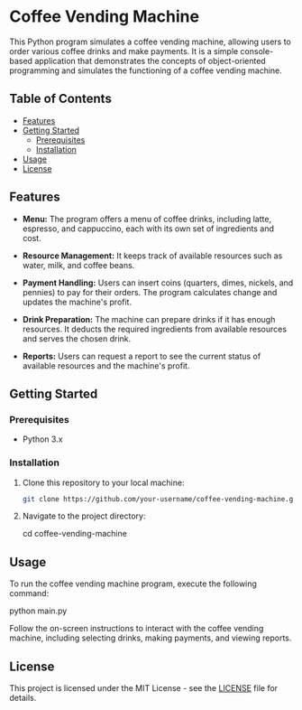 # Coffee Vending Machine

This Python program simulates a coffee vending machine, allowing users to order various coffee drinks and make payments. It is a simple console-based application that demonstrates the concepts of object-oriented programming and simulates the functioning of a coffee vending machine.

## Table of Contents

- [Features](#features)
- [Getting Started](#getting-started)
  - [Prerequisites](#prerequisites)
  - [Installation](#installation)
- [Usage](#usage)
- [License](#license)

## Features

- **Menu:** The program offers a menu of coffee drinks, including latte, espresso, and cappuccino, each with its own set of ingredients and cost.

- **Resource Management:** It keeps track of available resources such as water, milk, and coffee beans.

- **Payment Handling:** Users can insert coins (quarters, dimes, nickels, and pennies) to pay for their orders. The program calculates change and updates the machine's profit.

- **Drink Preparation:** The machine can prepare drinks if it has enough resources. It deducts the required ingredients from available resources and serves the chosen drink.

- **Reports:** Users can request a report to see the current status of available resources and the machine's profit.

## Getting Started

### Prerequisites

- Python 3.x

### Installation

1. Clone this repository to your local machine:

   ```bash
   git clone https://github.com/your-username/coffee-vending-machine.git


2. Navigate to the project directory:

     cd coffee-vending-machine

## Usage

To run the coffee vending machine program, execute the following command:

python main.py

Follow the on-screen instructions to interact with the coffee vending machine, including selecting drinks, making payments, and viewing reports.

## License

This project is licensed under the MIT License - see the [LICENSE](License.txt) file for details.
